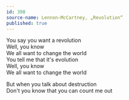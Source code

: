 ```yaml
---
id: 398
source-name: Lennon–McCartney, „Revolution“
published: true
---
```

You say you want a revolution  
 Well, you know  
 We all want to change the world  
 You tell me that it's evolution  
 Well, you know  
 We all want to change the world  
   
 But when you talk about destruction  
 Don't you know that you can count me out
